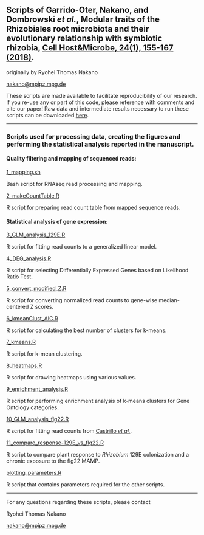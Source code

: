 ## Scripts of Garrido-Oter, Nakano, and Dombrowski *et al.*, Modular traits of the Rhizobiales root microbiota and their evolutionary relationship with symbiotic rhizobia, [Cell Host&Microbe, 24(1), 155-167 (2018)](https://www.cell.com/cell-host-microbe/fulltext/S1931-3128(18)30318-4).

originally by Ryohei Thomas Nakano

nakano@mpipz.mpg.de

These scripts are made available to facilitate reproducibility of our research. If you re-use any or part of this code, please reference with comments and cite our paper! Raw data and intermediate results necessary to run these scripts can be downloaded [here](http://www.mpipz.mpg.de/R_scripts).

---------------------------

### Scripts used for processing data, creating the figures and performing the statistical analysis reported in the manuscript.

#### Quality filtering and mapping of sequenced reads:

[1_mapping.sh](https://github.com/rtnakano1984/129E_RNAseq/blob/master/1_mapping.sh)

Bash script for RNAseq read processing and mapping.

[2_makeCountTable.R](https://github.com/rtnakano1984/129E_RNAseq/blob/master/2_makeCountTable.R)

R script for preparing read count table from mapped sequence reads.




#### Statistical analysis of gene expression:

[3_GLM_analysis_129E.R](https://github.com/rtnakano1984/129E_RNAseq/blob/master/3_GLM_analysis_129E.R)

R script for fitting read counts to a generalized linear model.

[4_DEG_analysis.R](https://github.com/rtnakano1984/129E_RNAseq/blob/master/4_DEG_analysis.R)

R script for selecting Differentially Expressed Genes based on Likelihood Ratio Test.

[5_convert_modified_Z.R](https://github.com/rtnakano1984/129E_RNAseq/blob/master/5_convert_modified_Z.R)

R script for converting normalized read counts to gene-wise median-centered Z scores.

[6_kmeanClust_AIC.R](https://github.com/rtnakano1984/129E_RNAseq/blob/master/6_kmeanClust_AIC.R)

R script for calculating the best number of clusters for k-means.

[7_kmeans.R](https://github.com/rtnakano1984/129E_RNAseq/blob/master/7_kmeans.R)

R script for k-mean clustering.

[8_heatmaps.R](https://github.com/rtnakano1984/129E_RNAseq/blob/master/8_heatmaps.R)

R script for drawing heatmaps using various values.

[9_enrichment_analysis.R](https://github.com/rtnakano1984/129E_RNAseq/blob/master/9_enrichment_analysis.R)

R script for performing enrichment analysis of k-means clusters for Gene Ontology categories.

[10_GLM_analysis_flg22.R](https://github.com/rtnakano1984/129E_RNAseq/blob/master/10_GLM_analysis_flg22)

R script for fitting read counts from [Castrillo *et al.*](https://www.nature.com/articles/nature21417).

[11_compare_response-129E_vs_flg22.R](https://github.com/rtnakano1984/129E_RNAseq/blob/master/11_compare_response)

R script to compare plant response to *Rhizobium* 129E colonization and a chronic exposure to the flg22 MAMP.

[plotting_parameters.R](https://github.com/rtnakano1984/129E_RNAseq/blob/master/plotting_parameters.R)

R script that contains parameters required for the other scripts.



---------------------------

For any questions regarding these scripts, please contact

Ryohei Thomas Nakano

nakano@mpipz.mpg.de
